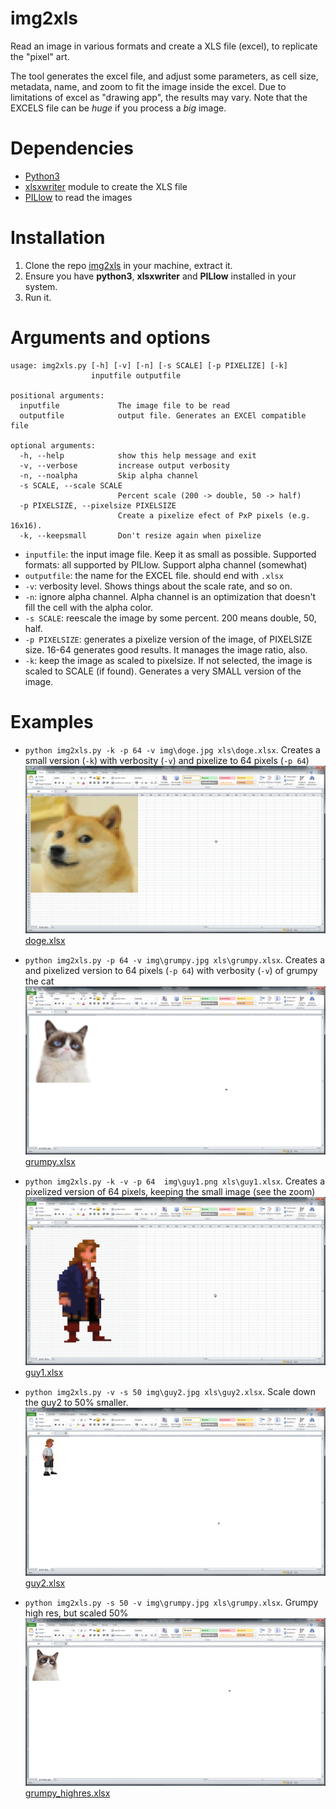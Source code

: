 # img2xls
Read an image in various formats and create a XLS file (excel), to replicate the "pixel" art. 

The tool generates the excel file, and adjust some parameters, as cell size, metadata, name, and zoom
to fit the image inside the excel. Due to limitations of excel as "drawing app", the results may vary.
Note that the EXCELS file can be *huge* if you process a *big* image.

# Dependencies

* [Python3](https://www.python.org/download/releases/3.0/)
* [xlsxwriter](https://xlsxwriter.readthedocs.io/) module to create the XLS file
* [PILlow](https://pillow.readthedocs.io/en/stable/) to read the images

# Installation

1. Clone the repo [img2xls](ttps://github.com/juanmcasillas/img2xls) in your machine, extract it.
2. Ensure you have **python3**, **xlsxwriter** and **PILlow** installed in your system.
3. Run it.

# Arguments and options

```
usage: img2xls.py [-h] [-v] [-n] [-s SCALE] [-p PIXELIZE] [-k]
                  inputfile outputfile

positional arguments:
  inputfile             The image file to be read
  outputfile            output file. Generates an EXCEl compatible file

optional arguments:
  -h, --help            show this help message and exit
  -v, --verbose         increase output verbosity
  -n, --noalpha         Skip alpha channel
  -s SCALE, --scale SCALE
                        Percent scale (200 -> double, 50 -> half)
  -p PIXELSIZE, --pixelsize PIXELSIZE
                        Create a pixelize efect of PxP pixels (e.g. 16x16).
  -k, --keepsmall       Don't resize again when pixelize
```

* `inputfile`: the input image file. Keep it as small as possible. Supported formats: all supported by PILlow. Support alpha channel (somewhat)
* `outputfile`: the name for the EXCEL file. should end with `.xlsx`
* `-v`: verbosity level. Shows things about the scale rate, and so on.
* `-n`: ignore alpha channel. Alpha channel is an optimization that doesn't fill the cell with the alpha color.
* `-s SCALE`: reescale the image by some percent. 200 means double, 50, half.
* `-p PIXELSIZE`: generates a pixelize version of the image, of PIXELSIZE size. 16-64 generates good results. It manages the image ratio, also.
* `-k`: keep the image as scaled to pixelsize. If not selected, the image is scaled to SCALE (if found). Generates a very SMALL version of the image.

# Examples

* `python img2xls.py -k -p 64 -v img\doge.jpg xls\doge.xlsx`. Creates a small version (`-k`) with verbosity (`-v`) and pixelize to 64 pixels (`-p 64`)
![Doge Pixelized to 64](samples/doge.png "Doge Pixelized 64")[doge.xlsx](xls/doge.xlsx)

* `python img2xls.py -p 64 -v img\grumpy.jpg xls\grumpy.xlsx`. Creates a and pixelized version to 64 pixels (`-p 64`) with verbosity (`-v`) of grumpy the cat
![Grumpy Pixelized to 64 high res](samples/grumpy.png "Grumpy Pixelized to 64 high res")[grumpy.xlsx](xls/grumpy.xlsx)

* `python img2xls.py -k -v -p 64  img\guy1.png xls\guy1.xlsx`. Creates a pixelized version of 64 pixels, keeping the small image (see the zoom)
![Guy1 Pixelized to 64](samples/guy1.png "Guy 1 Pixelized to 64")[guy1.xlsx](xls/guy1.xlsx)

* `python img2xls.py -v -s 50 img\guy2.jpg xls\guy2.xlsx`. Scale down the guy2 to 50% smaller.
![Guy2 Pixelized to 64](samples/guy2.png "Guy 2 Pixelized to 64")[guy2.xlsx](xls/guy2.xlsx)

* `python img2xls.py -s 50 -v img\grumpy.jpg xls\grumpy.xlsx`. Grumpy high res, but scaled 50%
![Grumpy high res](samples/grumpy_highres.png "Grumpy high res")[grumpy_highres.xlsx](xls/grumpy_highres.xlsx)
